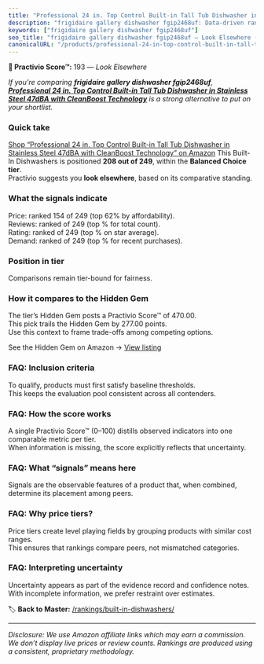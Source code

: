```yaml
---
title: "Professional 24 in. Top Control Built-in Tall Tub Dishwasher in Stainless Steel 47dBA with CleanBoost Technology"
description: "frigidaire gallery dishwasher fgip2468uf: Data-driven ranking using the Practivio Score™. Positioned by quality, value, demand, findability, momentum."
keywords: ["frigidaire gallery dishwasher fgip2468uf"]
seo_title: "frigidaire gallery dishwasher fgip2468uf — Look Elsewhere (2025)"
canonicalURL: "/products/professional-24-in-top-control-built-in-tall-tub-dishwasher-in-stainless-steel-47dba-with-cleanboost-technology-B0CNL8WBHC/"
---
```


**🚫 Practivio Score™:** 193 — _Look Elsewhere_


*If you're comparing **frigidaire gallery dishwasher fgip2468uf**, **[Professional 24 in. Top Control Built-in Tall Tub Dishwasher in Stainless Steel 47dBA with CleanBoost Technology](https://www.amazon.com/dp/B0CNL8WBHC?tag=practivio-20)** is a strong alternative to put on your shortlist.*
### Quick take
[Shop “Professional 24 in. Top Control Built-in Tall Tub Dishwasher in Stainless Steel 47dBA with CleanBoost Technology” on Amazon](https://www.amazon.com/dp/B0CNL8WBHC?tag=practivio-20)
This Built-In Dishwashers is positioned **208 out of 249**, within the **Balanced Choice tier**.  
Practivio suggests you **look elsewhere**, based on its comparative standing.

### What the signals indicate
Price: ranked 154 of 249 (top 62% by affordability).  
Reviews: ranked  of 249 (top % for total count).  
Rating: ranked  of 249 (top % on star average).  
Demand: ranked  of 249 (top % for recent purchases).

### Position in tier
Comparisons remain tier-bound for fairness.

### How it compares to the Hidden Gem
The tier’s Hidden Gem posts a Practivio Score™ of 470.00.  
This pick trails the Hidden Gem by 277.00 points.  
Use this context to frame trade-offs among competing options.  

See the Hidden Gem on Amazon → [View listing](https://www.amazon.com/dp/B01MQGDIAR?tag=practivio-20)

### FAQ: Inclusion criteria
To qualify, products must first satisfy baseline thresholds.  
This keeps the evaluation pool consistent across all contenders.

### FAQ: How the score works
A single Practivio Score™ (0–100) distills observed indicators into one comparable metric per tier.  
When information is missing, the score explicitly reflects that uncertainty.

### FAQ: What “signals” means here
Signals are the observable features of a product that, when combined, determine its placement among peers.

### FAQ: Why price tiers?
Price tiers create level playing fields by grouping products with similar cost ranges.  
This ensures that rankings compare peers, not mismatched categories.

### FAQ: Interpreting uncertainty
Uncertainty appears as part of the evidence record and confidence notes.  
With incomplete information, we prefer restraint over estimates.


🏷️ **Back to Master:** [/rankings/built-in-dishwashers/](/rankings/built-in-dishwashers/)

---
_Disclosure: We use Amazon affiliate links which may earn a commission. We don’t display live prices or review counts. Rankings are produced using a consistent, proprietary methodology._
